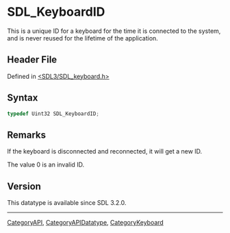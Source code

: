 # SDL_KeyboardID

This is a unique ID for a keyboard for the time it is connected to the system, and is never reused for the lifetime of the application.

## Header File

Defined in [<SDL3/SDL_keyboard.h>](https://github.com/libsdl-org/SDL/blob/main/include/SDL3/SDL_keyboard.h)

## Syntax

```c
typedef Uint32 SDL_KeyboardID;
```

## Remarks

If the keyboard is disconnected and reconnected, it will get a new ID.

The value 0 is an invalid ID.

## Version

This datatype is available since SDL 3.2.0.





----
[CategoryAPI](CategoryAPI), [CategoryAPIDatatype](CategoryAPIDatatype), [CategoryKeyboard](CategoryKeyboard)

